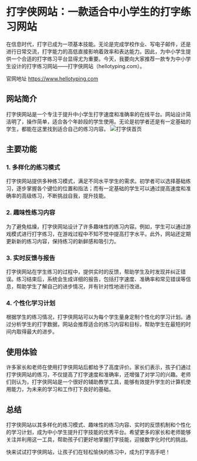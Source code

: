 # 打字侠网站：一款适合中小学生的打字练习网站

在信息时代，打字已成为一项基本技能。无论是完成学校作业、写电子邮件，还是进行日常交流，打字能力的高低直接影响着效率和表达能力。因此，为中小学生提供一个合适的打字练习平台显得尤为重要。今天，我要向大家推荐一款专为中小学生设计的打字练习网站——打字侠网站（hellotyping.com）。

官网地址  https://www.hellotyping.com

## 网站简介

打字侠网站是一个专注于提升中小学生打字速度和准确率的在线平台。网站设计简洁明了，操作简单，适合各个年龄段的学生使用。无论是初学者还是有一定基础的学生，都能在这里找到适合自己的练习内容。
![打字侠首页](https://hellotyping.obs.cn-south-1.myhuaweicloud.com/content/images/new-banner.png)

## 主要功能

### 1. 多样化的练习模式

打字侠网站提供多种练习模式，满足不同水平学生的需求。初学者可以选择基础练习，逐步掌握各个键位的位置和指法；而有一定基础的学生可以通过提高速度和准确率的高级练习，不断挑战自我，提升技能。

### 2. 趣味性练习内容

为了避免枯燥，打字侠网站设计了许多趣味性的练习内容。例如，学生可以通过游戏模式进行打字练习，在游戏过程中不知不觉中提高打字水平。此外，网站还定期更新新的练习内容，保持练习的新鲜感和吸引力。

### 3. 实时反馈与报告

打字侠网站在学生练习的过程中，提供实时的反馈，帮助学生及时发现并纠正错误。练习结束后，系统会生成详细的报告，包括打字速度、准确率和常见错误等信息，帮助学生了解自己的进步情况，并有针对性地进行改进。

### 4. 个性化学习计划

根据学生的练习情况，打字侠网站可以为每个学生量身定制个性化的学习计划。通过分析学生的打字数据，网站会推荐适合的练习内容和目标，帮助学生在最短的时间内取得最大的进步。

## 使用体验

许多家长和老师在使用打字侠网站后都给予了高度评价。家长们表示，孩子们通过打字侠网站的练习，不仅提高了打字速度和准确率，还增强了对学习的兴趣。老师们则认为，打字侠网站是一个很好的辅助教学工具，能够有效提升学生的计算机使用能力，为未来的学习和工作打下良好的基础。

## 总结

打字侠网站以其多样化的练习模式、趣味性的练习内容、实时的反馈机制和个性化的学习计划，成为中小学生提升打字技能的优秀平台。希望更多的家长和老师能够关注并利用这一工具，帮助孩子们更好地掌握打字技能，迎接数字化时代的挑战。

快来试试打字侠网站，让孩子们在轻松愉快的练习中，成为打字高手吧！
